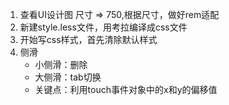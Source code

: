 1. 查看UI设计图 尺寸 => 750,根据尺寸，做好rem适配
2. 新建style.less文件，用考拉编译成css文件
3. 开始写css样式，首先清除默认样式
4. 侧滑
    - 小侧滑：删除
    - 大侧滑：tab切换
    - 关键点：利用touch事件对象中的x和y的偏移值



